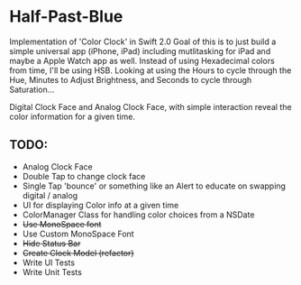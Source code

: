 # Half-Past-Blue

Implementation of 'Color Clock' in Swift 2.0
Goal of this is to just build a simple universal app (iPhone, iPad) including mutlitasking for iPad
and maybe a Apple Watch app as well. Instead of using Hexadecimal colors from time, I'll be using HSB.
Looking at using the Hours to cycle through the Hue, Minutes to Adjust Brightness, and Seconds to cycle through Saturation...

Digital Clock Face and Analog Clock Face, with simple interaction reveal the color information for a given time.

## TODO:
- Analog Clock Face
- Double Tap to change clock face
- Single Tap 'bounce' or something like an Alert to educate on swapping digital / analog
- UI for displaying Color info at a given time
- ColorManager Class for handling color choices from a NSDate
- ~~Use MonoSpace font~~
- Use Custom MonoSpace Font
- ~~Hide Status Bar~~
- ~~Create Clock Model (refactor)~~
- Write UI Tests
- Write Unit Tests
